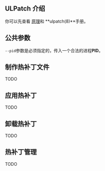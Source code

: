 
## ULPatch 介绍

你可以先查看 [原理](./THEORY.md)和 **ulpatch(8)**手册。


## 公共参数

`--pid`参数是必须指定的，传入一个合法的进程**PID**。


## 制作热补丁文件

TODO


## 应用热补丁

TODO


## 卸载热补丁

TODO


## 热补丁管理

TODO
